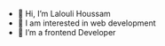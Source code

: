 - 👋 Hi, I’m Lalouli Houssam
- 👀 I am interested in web development
- 🌱 I’m a frontend Developer


<!---
lalouli/lalouli is a ✨ special ✨ repository because its `README.md` (this file) appears on your GitHub profile.
You can click the Preview link to take a look at your changes.
--->
